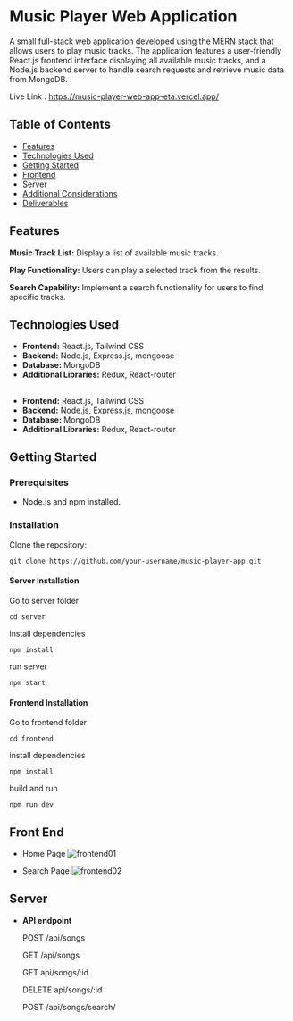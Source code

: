 # Music Player Web Application

A small full-stack web application developed using the MERN stack that allows users to play music tracks. The application features a user-friendly React.js frontend interface displaying all available music tracks, and a Node.js backend server to handle search requests and retrieve music data from MongoDB.

Live Link : https://music-player-web-app-eta.vercel.app/

## Table of Contents
- [Features](#features)
- [Technologies Used](#technologies-used)
- [Getting Started](#getting-started)
- [Frontend](#frontend)
- [Server](#server)
- [Additional Considerations](#additional-considerations)
- [Deliverables](#deliverables)

## Features

**Music Track List:** Display a list of available music tracks.

**Play Functionality:** Users can play a selected track from the results.

**Search Capability:** Implement a search functionality for users to find specific tracks.

## Technologies Used

- **Frontend:** React.js, Tailwind CSS
- **Backend:** Node.js, Express.js, mongoose
- **Database:** MongoDB
- **Additional Libraries:** Redux, React-router

## 
- **Frontend:** React.js, Tailwind CSS
- **Backend:** Node.js, Express.js, mongoose
- **Database:** MongoDB
- **Additional Libraries:** Redux, React-router


## Getting Started

### Prerequisites

- Node.js and npm installed.

### Installation

Clone the repository:

   ```
   git clone https://github.com/your-username/music-player-app.git
   ```
#### Server Installation

Go to server folder
   ```
   cd server
   ```

install dependencies
```
npm install
```

run server
```
npm start
```

#### Frontend Installation

Go to frontend folder
   ```
   cd frontend
   ```

install dependencies
```
npm install
```

build and run
```
npm run dev
```

## Front End

- Home Page
![frontend01](https://github.com/tawsifmahmud05/MERN-Music-Player/assets/85132422/7c91e353-d729-473a-a5cc-2440ab4a7322)

- Search Page
![frontend02](https://github.com/tawsifmahmud05/MERN-Music-Player/assets/85132422/5ef92c2d-9c84-462d-a30b-e44ddefc8ed0)

## Server
- **API endpoint**
  
  POST /api/songs
  
  GET /api/songs
  
  GET api/songs/:id
  
  DELETE api/songs/:id
  
  POST /api/songs/search/

